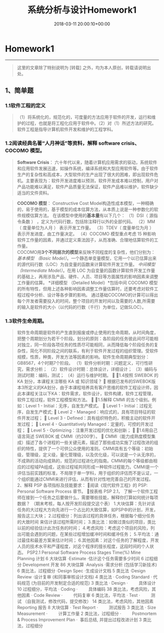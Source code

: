 ﻿---
layout: post
title: 系统分析与设计Homework1
date: 2018-03-11 20:00:10+00:00
categories: 日志
tags: 博客
---

# Homework1

------
>这里的文章除了特别说明为 [转载] 之外，均为本人原创，转载请说明出处。

## 1、简单题

### 1.1软件工程的定义
>（1）将系统化的，规范化的，可度量的方法应用于软件的开发，运行和维护的过程，也就是将工程化应用于软件中。（2）对（1）所述方法的研究。软件工程是指导计算机软件开发和维护的工程学科。
### 1.2阅读经典名著“人月神话”等资料，解释 software crisis、COCOMO 模型。
   > **Software Crisis**：
   六十年代以来，随着计算机应用需求的驱动，系统软件和应用软件发展迅速，如操作系统，编译系统和大型应用软件等。由于软件生产的复杂性和高成本，大型软件的生产出现了很大的困难，即出现软件危机。主要表现为：软件开发进度难以预测，软件开发成本难以控制，用户对产品功能难以满足，软件产品质量无法保证，软件产品难以维护，软件缺少适当的文件资料。
   
  >**COCOMO 模型**：
  Constructive Cost Model构造性成本模型，一种精确的，易于使用的，基于模型的成本估算方法，从本质上说是一种参数化的软件规模估算方法。
  在该模型中使用的**基本量**有以下几个： （1）DSI（ 源指令条数 ） ，定义为代码行数，包括除注释行以外的全部代码。 （2）MM（ 度量单位为人月 ） 表示开发工作量。 （3）TDEV（ 度量单位为月 ） 表示开发进度，由工作量决定。 （4）COCOMO 模型重点考虑 15 种影响软件工作量的因素，并通过定义乘法因子，从而准确、合理地估算软件的工作量。   
  COCOMO用**3个不同层次的模型**来反映不同程度的复杂性，他们分别为：
  *基本模型 （Basic Model）*。一个静态单变量模型，它用一个以已估算出来的源代码行数（LOC）为自变量的函数来计算软件开发工作量。
  *中间模型 （Intermediate Model）*。在用 LOC 为自变量的函数计算软件开发工作量的基础上，再用涉及产品、硬件、人员、项目等方面属性的影响因素来调整工作量的估算。
  *详细模型 （Detailed Model）*包括中间 COCOMO 模型的所有特性，但用上述各种影响因素调整工作量估算时，还要考虑对软件工程过程中分析、设计等各步骤的影响。
    通过基础COCOMO的计算可以得出每个开发者需要投入的时间，整个项目的开发时间以及需要的人数,所需要的输入是软件的大小（以代码的行数（千行）为单位，记做SLOC）。

### 1.3软件生命周期。
> 软件生命周期是软件的产生直到报废或停止使用的生命周期，从时间角度，把整个周期划分为若干个阶段。划分的原则：各阶段的任务彼此间尽可能相对独立，同一阶段各项任务的性质尽可能相同，从而降低每个阶段任务的复杂性，简化不同阶段之间的联系，有利于软件开发过程的组织管理。受软件规模，性质，种类，开发方法等因素的影响。软件生命周期典型划分：GB8567，4个时期7个阶段。
（1）软件分析时期：问题定义，可行性研究，需求分析；
（2）软件设计时期：总体设计，详细设计；
（3）编码与测试时期：编码，测试；
（4）运行与维护时期。

1.4按照 SWEBOK 的 KA 划分，本课程关注哪些 KA 或 知识领域？
    根据已发布的SWEBOK版本3所定义的KA划分，由于本课程培养具有客户思维的软件工程设计师，因此本课程关注以下KA：软件需求，软件设计，软件构建，软件工程管理，软件工程过程，软件工程模型和方法。

1.5解释 CMMI 的五个级别。例如：Level 1 - Initial：无序，自发生产模式。
    Level 1 - Initial：过程无序，自发生产模式;
    Level 2 - Managed：响应式的，具有项目特征的软件开发过程；
    Level 3 - Defined：具有组织特色的，积极主动的软件开发过程；
    Level 4 - Quantitatively Managed：定量的，可控的开发过程；
    Level 5 - Optimizing：注重开发过程的优化和创新；

1.6用自己语言简述 SWEBOK 或 CMMI（约200字）。
    CMMI（能力成熟度模型集成）描述了各个进程的一些关键元素，描述了那些成功实施了过程改进的组织的特性，提供了一个可供公众使用的准则。CMMI具有五个等级：初始级，管理级，定义级，量化管理级，以及优化级，可以说是一个从无序的，不成熟的活动向成熟的，规范的过程进化的指南。CMMI的每个等级都由相应的过程域PA组成，这些过程域共同形成一种软件过程能力。CMMI是一个评估当前实践的标准，不局限于单一学科，用于组织的评估而不是认证，一个组织能通过CMMI来进行评估，从而有针对性地完善自己的开发过程。
2、解释 PSP 各项指标及技能要求：
阅读《现代软件工程》的 PSP: Personal Software Process 章节。
按表格 PSP 2.1， 了解一个软件工程师在接到一个任务之后要做什么，需要哪些技能，解释你打算如何统计每项数据？ （期末考核，每人按开发阶段提交这个表）
1.大块估算：先针对该任务的大过程大方向先进行一个占比的大致估算，如PSP中的计划，开发，报告这三大块；
2.过程细分：列出该过程的具体任务，根据每个细分任务的大致时间  来估计该过程所需时间；
3.类比法：如做过类似的项目，类比以前的经验估计此次任务的时间；
4.考虑风险：考虑这个项目的风险，列出可能会遇到的问题，在某些过程增加缓冲时间和缓冲任务；
5.平均法：通过最佳和最差方案来估计时间；
6.其他因素：对这个任务的了解程度，开发人员的技术水平和严谨程度，对这个程序的擅长程度，这段时间的个人状态。
PSP2.1	Personal Software Process Stages	Time(%) Mine
Planning	计划	6  大块估算
·Estimate	·估计这个任务需要多少时间	6  过程细分
Development	开发	86 大块估算
·Analysis	·需求分析 (包括学习新技术)	6  类比法，过程细分
·Design Spec	·生成设计文档	5  类比法
·Design Review	·设计复审 (和同事审核设计文档)	4  类比法
· Coding Standard	· 代码规范 (为目前的开发制定合适的规范)	3  类比法
·  Design	·         具体设计	10  过程细分，平均法
· Coding	·         具体编码	38  类比法，考虑风险，其他因素
· Code Review	·         代码复审	6  类比法，平均法
· Test	·         测试
（自我测试，修改代码，提交修改）	14  类比法，考虑风险，其他因素
Reporting	报告	8  大块估算
· Test Report	·         测试报告	3  类比法
· Size Measurement	·         计算工作量	2  类比法，过程细分
·         Postmortem & Process Improvement Plan	·  事后总结, 并提出过程改进计划	3  类比法，过程细分



